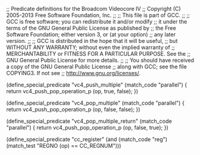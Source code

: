 ;; Predicate definitions for the Broadcom Videocore IV
;; Copyright (C) 2005-2013 Free Software Foundation, Inc.
;;
;; This file is part of GCC.
;;
;; GCC is free software; you can redistribute it and/or modify
;; it under the terms of the GNU General Public License as published by
;; the Free Software Foundation; either version 3, or (at your option)
;; any later version.
;;
;; GCC is distributed in the hope that it will be useful,
;; but WITHOUT ANY WARRANTY; without even the implied warranty of
;; MERCHANTABILITY or FITNESS FOR A PARTICULAR PURPOSE.  See the
;; GNU General Public License for more details.
;;
;; You should have received a copy of the GNU General Public License
;; along with GCC; see the file COPYING3.  If not see
;; <http://www.gnu.org/licenses/>.

(define_special_predicate "vc4_push_multiple"
  (match_code "parallel")
{
  return vc4_push_pop_operation_p (op, true, false);
})

(define_special_predicate "vc4_pop_multiple"
  (match_code "parallel")
{
  return vc4_push_pop_operation_p (op, false, false);
})

(define_special_predicate "vc4_pop_multiple_return"
  (match_code "parallel")
{
  return vc4_push_pop_operation_p (op, false, true);
})

(define_special_predicate "cc_register"
  (and (match_code "reg")
       (match_test "REGNO (op) == CC_REGNUM")))
